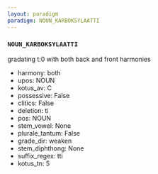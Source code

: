 ```yaml
---
layout: paradigm
paradigm: NOUN_KARBOKSYLAATTI
---
```

### ` NOUN_KARBOKSYLAATTI `

gradating t:0 with both back and front harmonies
* harmony: both
* upos: NOUN
* kotus_av: C
* possessive: False
* clitics: False
* deletion: ti
* pos: NOUN
* stem_vowel: None
* plurale_tantum: False
* grade_dir: weaken
* stem_diphthong: None
* suffix_regex: tti
* kotus_tn: 5
